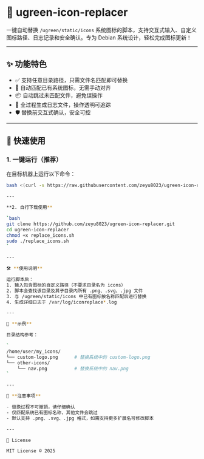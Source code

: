 # 🧊 ugreen-icon-replacer

一键自动替换 `/ugreen/static/icons` 系统图标的脚本，支持交互式输入、自定义图标路径、日志记录和安全确认。专为 Debian 系统设计，轻松完成图标更新！

---

## ✨ 功能特色

- ✅ 支持任意目录路径，只需文件名匹配即可替换
- 🔄 自动匹配已有系统图标，无需手动对齐
- 📦 自动跳过未匹配文件，避免误操作
- 📜 全过程生成日志文件，操作透明可追踪
- 🛡 替换前交互式确认，安全可控

---

## 🚀 快速使用

### 1. 一键运行（推荐）

在目标机器上运行以下命令：

```bash
bash <(curl -s https://raw.githubusercontent.com/zeyu8023/ugreen-icon-replacer/main/replace_icons.sh)

---

**2. 自行下载使用**

`bash
git clone https://github.com/zeyu8023/ugreen-icon-replacer.git
cd ugreen-icon-replacer
chmod +x replace_icons.sh
sudo ./replace_icons.sh
`

---

🛠️ **使用说明**

运行脚本后：
1. 输入包含图标的自定义路径（不要求目录名为 icons）
2. 脚本会查找该目录及其子目录内所有 .png、.svg、.jpg 文件
3. 与 /ugreen/static/icons 中已有图标按名称匹配后进行替换
4. 生成详细日志于 /var/log/iconreplace*.log

---

📁 **示例**

目录结构参考：

`
/home/user/my_icons/
└── custom-logo.png      # 替换系统中的 custom-logo.png
└── other-icons/
    └── nav.png          # 替换系统中的 nav.png
`

---

🧩 **注意事项**

- 替换过程不可撤销，请仔细确认
- 仅匹配系统已有图标名称，其他文件会跳过
- 默认支持 .png、.svg、.jpg 格式，如需支持更多扩展名可修改脚本

---

📄 License

MIT License © 2025
